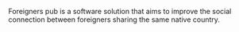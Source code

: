 Foreigners pub is a software solution that aims to improve the social connection between foreigners sharing the same native country.
